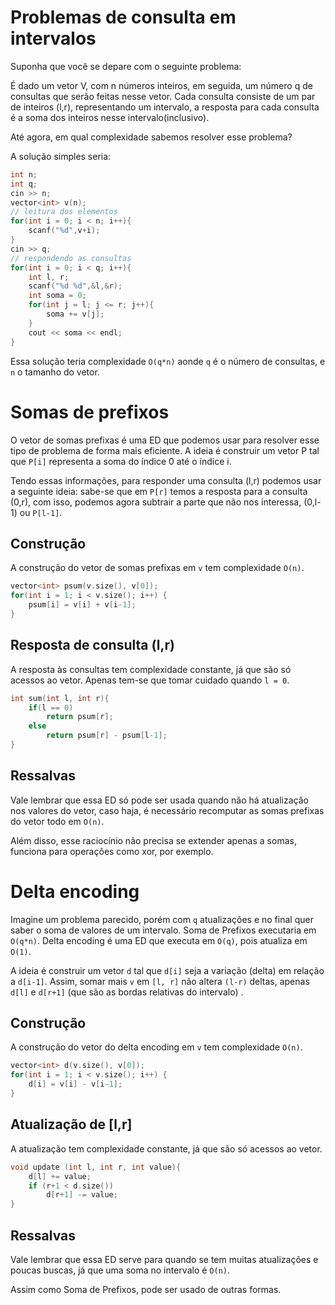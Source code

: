 # Problemas de consulta em intervalos

Suponha que você se depare com o seguinte problema: 

É dado um vetor V, com n números inteiros, em seguida, um número q de consultas que serão feitas nesse vetor. Cada consulta consiste de um par de inteiros (l,r), representando um intervalo, a resposta para cada consulta é a soma dos inteiros nesse intervalo(inclusivo).

Até agora, em qual complexidade sabemos resolver esse problema?

A solução simples seria: 
```cpp
int n;
int q;
cin >> n;
vector<int> v(n);
// leitura dos elementos
for(int i = 0; i < n; i++){
    scanf("%d",v+i);
}
cin >> q;
// respondendo as consultas
for(int i = 0; i < q; i++){
    int l, r;
    scanf("%d %d",&l,&r);
    int soma = 0;
    for(int j = l; j <= r; j++){
        soma += v[j];
    }
    cout << soma << endl;
}

```

Essa solução teria complexidade `O(q*n)` aonde `q` é o número de consultas, e `n` o tamanho do vetor.


# Somas de prefixos

O vetor de somas prefixas é uma ED que podemos usar para resolver esse tipo de problema de forma mais eficiente. A ideia é construir um vetor P tal que `P[i]` representa a soma do índice 0 até o índice i.

Tendo essas informações, para responder uma consulta (l,r) podemos usar a seguinte ideia: sabe-se que em `P[r]` temos a resposta para a consulta (0,r), com isso, podemos agora subtrair a parte que não nos interessa, (0,l-1) ou `P[l-1]`.

## Construção

A construção do vetor de somas prefixas em `v` tem complexidade `O(n)`. 

```cpp
vector<int> psum(v.size(), v[0]);
for(int i = 1; i < v.size(); i++) {
    psum[i] = v[i] + v[i-1];
}
```

## Resposta de consulta (l,r)

A resposta às consultas tem complexidade constante, já que são só acessos ao vetor. Apenas tem-se que tomar cuidado quando `l = 0`.

```cpp
int sum(int l, int r){
    if(l == 0)
        return psum[r];
	else
        return psum[r] - psum[l-1];
}
```


## Ressalvas

Vale lembrar que essa ED só pode ser usada quando não há atualização nos valores do vetor, caso haja, é necessário recomputar as somas prefixas do vetor todo em `O(n)`. 

Além disso, esse raciocínio não precisa se extender apenas a somas, funciona para operações como xor, por exemplo.  


# Delta encoding

Imagine um problema parecido, porém com `q` atualizações e no final quer saber o soma de valores de um intervalo. Soma de Prefixos executaria em `O(q*n)`. Delta encoding é uma ED que executa em `O(q)`, pois atualiza em `O(1)`.

A ideia é construir um vetor  `d` tal que  `d[i]` seja a variação (delta) em relação a `d[i-1]`. Assim, somar mais `v`  em `[l, r]` não altera `(l-r)` deltas, apenas `d[l]`  e `d[r+1]` (que são as bordas relativas do intervalo) .

## Construção

A construção do vetor do delta encoding em `v` tem complexidade `O(n)`. 

```cpp
vector<int> d(v.size(), v[0]);
for(int i = 1; i < v.size(); i++) {
    d[i] = v[i] - v[i-1];
}
```

## Atualização de [l,r]

A atualização tem complexidade constante, já que são só acessos ao vetor.

```cpp
void update (int l, int r, int value){
    d[l] += value; 
    if (r+1 < d.size()) 
        d[r+1] -= value;
}
```

## Ressalvas

Vale lembrar que essa ED serve para quando se tem muitas atualizações e poucas buscas, já que uma soma no intervalo é  `O(n)`. 

Assim como Soma de Prefixos, pode ser usado de outras formas.


